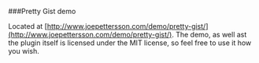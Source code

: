 ###Pretty Gist demo

Located at [http://www.joepettersson.com/demo/pretty-gist/](http://www.joepettersson.com/demo/pretty-gist/). The demo, as well ast the plugin itself is licensed under the MIT license, so feel free to use it how you wish.